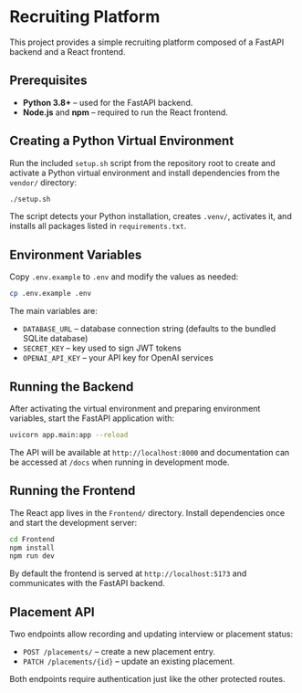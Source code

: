 # Recruiting Platform

This project provides a simple recruiting platform composed of a FastAPI backend and a React frontend.

## Prerequisites

- **Python 3.8+** – used for the FastAPI backend.
- **Node.js** and **npm** – required to run the React frontend.

## Creating a Python Virtual Environment

Run the included `setup.sh` script from the repository root to create and activate a Python virtual environment and install dependencies from the `vendor/` directory:

```bash
./setup.sh
```

The script detects your Python installation, creates `.venv/`, activates it, and installs all packages listed in `requirements.txt`.

## Environment Variables

Copy `.env.example` to `.env` and modify the values as needed:

```bash
cp .env.example .env
```

The main variables are:

- `DATABASE_URL` – database connection string (defaults to the bundled SQLite database)
- `SECRET_KEY` – key used to sign JWT tokens
- `OPENAI_API_KEY` – your API key for OpenAI services

## Running the Backend

After activating the virtual environment and preparing environment variables, start the FastAPI application with:

```bash
uvicorn app.main:app --reload
```

The API will be available at `http://localhost:8000` and documentation can be accessed at `/docs` when running in development mode.

## Running the Frontend

The React app lives in the `Frontend/` directory. Install dependencies once and start the development server:

```bash
cd Frontend
npm install
npm run dev
```

By default the frontend is served at `http://localhost:5173` and communicates with the FastAPI backend.

## Placement API

Two endpoints allow recording and updating interview or placement status:

- `POST /placements/` – create a new placement entry.
- `PATCH /placements/{id}` – update an existing placement.

Both endpoints require authentication just like the other protected routes.

